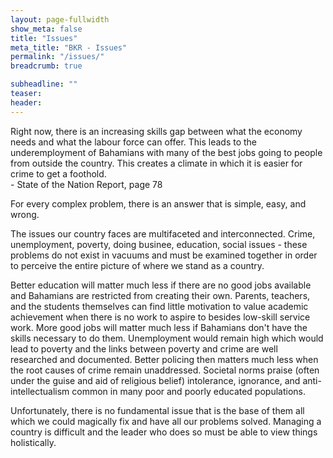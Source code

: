 ```yaml
---
layout: page-fullwidth
show_meta: false
title: "Issues"
meta_title: "BKR - Issues"
permalink: "/issues/"
breadcrumb: true

subheadline: ""
teaser:
header:
---
```

>
Right now, there is an increasing skills gap between what the economy needs and what the labour force can offer. This leads to the underemployment of Bahamians with many of the best jobs going to people from outside the country. This creates a climate in which it is easier for crime to get a foothold.
<br/>- State of the Nation Report, page 78

For every complex problem, there is an answer that is simple, easy, and wrong.

The issues our country faces are multifaceted and interconnected. Crime, unemployment, poverty, doing businee, education, social issues - these problems do not exist in vacuums and must be examined together in order to perceive the entire picture of where we stand as a country.

Better education will matter much less if there are no good jobs available and Bahamians are restricted from creating their own. Parents, teachers, and the students themselves can find little motivation to value academic achievement when there is no work to aspire to besides low-skill service work. More good jobs will matter much less if Bahamians don't have the skills necessary to do them. Unemployment would remain high which would lead to poverty and the links between poverty and crime are well researched and documented. Better policing then matters much less when the root causes of crime remain unaddressed. Societal norms praise (often under the guise and aid of religious belief) intolerance, ignorance, and anti-intellectualism common in many poor and poorly educated populations. 

Unfortunately, there is no fundamental issue that is the base of them all which we could magically fix and have all our problems solved. Managing a country is difficult and the leader who does so must be able to view things holistically. 